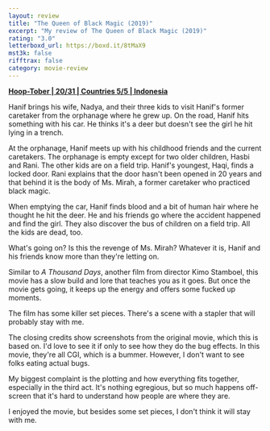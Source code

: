 ```yaml
---
layout: review
title: "The Queen of Black Magic (2019)"
excerpt: "My review of The Queen of Black Magic (2019)"
rating: "3.0"
letterboxd_url: https://boxd.it/8tMaX9
mst3k: false
rifftrax: false
category: movie-review
---
```


<b><a href="https://boxd.it/pRQY0/detail">Hoop-Tober | 20/31 | Countries 5/5 | Indonesia</a></b>

Hanif brings his wife, Nadya, and their three kids to visit Hanif's former caretaker from the orphanage where he grew up. On the road, Hanif hits something with his car. He thinks it's a deer but doesn't see the girl he hit lying in a trench.

At the orphanage, Hanif meets up with his childhood friends and the current caretakers. The orphanage is empty except for two older children, Hasbi and Rani. The other kids are on a field trip. Hanif's youngest, Haqi, finds a locked door. Rani explains that the door hasn't been opened in 20 years and that behind it is the body of Ms. Mirah, a former caretaker who practiced black magic.

When emptying the car, Hanif finds blood and a bit of human hair where he thought he hit the deer. He and his friends go where the accident happened and find the girl. They also discover the bus of children on a field trip. All the kids are dead, too.

What's going on? Is this the revenge of Ms. Mirah? Whatever it is, Hanif and his friends know more than they're letting on.

Similar to <i>A Thousand Days</i>, another film from director Kimo Stamboel, this movie has a slow build and lore that teaches you as it goes. But once the movie gets going, it keeps up the energy and offers some fucked up moments.

The film has some killer set pieces. There's a scene with a stapler that will probably stay with me.

The closing credits show screenshots from the original movie, which this is based on. I'd love to see it if only to see how they do the bug effects. In this movie, they're all CGI, which is a bummer. However, I don't want to see folks eating actual bugs.

My biggest complaint is the plotting and how everything fits together, especially in the third act. It's nothing egregious, but so much happens off-screen that it's hard to understand how people are where they are.

I enjoyed the movie, but besides some set pieces, I don't think it will stay with me.
